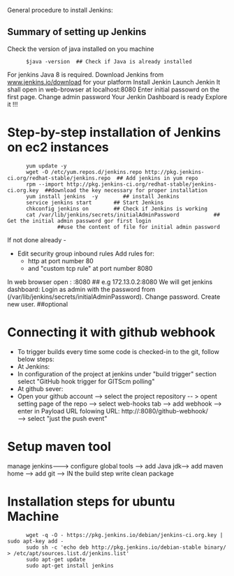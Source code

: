 General procedure to install Jenkins:


## Summary of setting up Jenkins 
Check the version of java installed on you machine

          $java -version  ## Check if Java is already installed
For jenkins Java 8 is required.
Download Jenkins from www.jenkins.io/download for your platform
Install Jenkin
Launch Jenkin
It shall open in web-browser at localhost:8080 
Enter initial passowrd on the first page.
Change admin password 
Your Jenkin Dashboard is ready
Explore it !!!

# Step-by-step installation of Jenkins on ec2 instances 

          yum update -y
          wget -O /etc/yum.repos.d/jenkins.repo http://pkg.jenkins-ci.org/redhat-stable/jenkins.repo  ## Add jenkins in yum repo
          rpm --import http://pkg.jenkins-ci.org/redhat-stable/jenkins-ci.org.key  ##download the key necessary for proper installation
          yum install jenkins  -y        ## install Jenkins
          service jenkins start       ## Start Jenkins
          chkconfig jenkins on        ## Check if Jenkins is working
          cat /var/lib/jenkins/secrets/initialAdminPassword           ## Get the initial admin password gor first login
                    ##use the content of file for initial admin password

If not done already - 

- Edit security group inbound rules
  Add rules for:
   - http at port number 80
   - and "custom tcp rule" at port number 8080

In web browser open : <public ip>:8080    ## e.g 172.13.0.2:8080
We will get jenkins dashboard:
Login as admin with the password from (/var/lib/jenkins/secrets/initialAdminPassword).
Change password.
Create new user. ##optional


# Connecting it with github webhook 

- To trigger builds every time some code is checked-in to the git, follow below steps:
- At Jenkins:
- In configuration of the project at jenkins under "build trigger" section select "GitHub hook trigger for GITScm polling"
- At github sever:
- Open your github account --> select the project repository -- > opent setting page of the repo --> select web-hooks tab
--> add webhook --> enter in Payload URL folowing URL:   http://<Name of Jenkins server>:8080/github-webhook/  
--> select "just the push event" 


# Setup maven tool 

manage jenkins---> configure global tools --> add Java jdk--> add maven home --> add git --> IN the build step write
clean package


# Installation steps for ubuntu Machine 

          wget -q -O - https://pkg.jenkins.io/debian/jenkins-ci.org.key | sudo apt-key add -
          sudo sh -c 'echo deb http://pkg.jenkins.io/debian-stable binary/ > /etc/apt/sources.list.d/jenkins.list'
          sudo apt-get update
          sudo apt-get install jenkins

